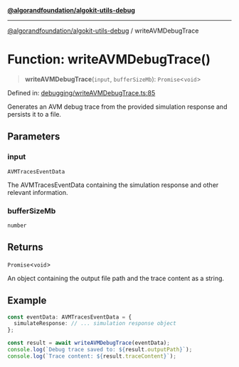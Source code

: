 [**@algorandfoundation/algokit-utils-debug**](../README.md)

***

[@algorandfoundation/algokit-utils-debug](../README.md) / writeAVMDebugTrace

# Function: writeAVMDebugTrace()

> **writeAVMDebugTrace**(`input`, `bufferSizeMb`): `Promise`\<`void`\>

Defined in: [debugging/writeAVMDebugTrace.ts:85](https://github.com/algorandfoundation/algokit-utils-ts-debug/blob/main/src/debugging/writeAVMDebugTrace.ts#L85)

Generates an AVM debug trace from the provided simulation response and persists it to a file.

## Parameters

### input

`AVMTracesEventData`

The AVMTracesEventData containing the simulation response and other relevant information.

### bufferSizeMb

`number`

## Returns

`Promise`\<`void`\>

An object containing the output file path and the trace content as a string.

## Example

```ts
const eventData: AVMTracesEventData = {
  simulateResponse: // ... simulation response object
};

const result = await writeAVMDebugTrace(eventData);
console.log(`Debug trace saved to: ${result.outputPath}`);
console.log(`Trace content: ${result.traceContent}`);
```
